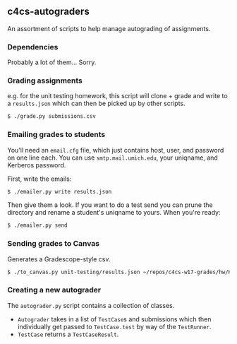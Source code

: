 c4cs-autograders
------------------

An assortment of scripts to help manage autograding of assignments.

### Dependencies
Probably a lot of them... Sorry.

### Grading assignments
e.g. for the unit testing homework, this script will clone + grade and write to
a `results.json` which can then be picked up by other scripts.

```bash
$ ./grade.py submissions.csv
```

### Emailing grades to students

You'll need an `email.cfg` file, which just contains host, user, and password on
one line each. You can use `smtp.mail.umich.edu`, your uniqname, and Kerberos
password.

First, write the emails:

```bash
$ ./emailer.py write results.json
```

Then give them a look. If you want to do a test send you can prune the directory
and rename a student's uniqname to yours. When you're ready:

```bash
$ ./emailer.py send
```


### Sending grades to Canvas
Generates a Gradescope-style csv.

```bash
$ ./to_canvas.py unit-testing/results.json ~/repos/c4cs-w17-grades/hw/Homework_10_Scores.csv
```

### Creating a new autograder
The `autograder.py` script contains a collection of classes.

- `Autograder` takes in a list of `TestCase`s and submissions which then
  individually get passed to `TestCase.test` by way of the `TestRunner`.
- `TestCase` returns a `TestCaseResult`.
